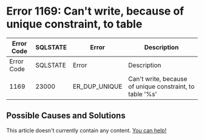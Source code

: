 
# Error 1169: Can't write, because of unique constraint, to table


| Error Code | SQLSTATE | Error | Description |
| --- | --- | --- | --- |
| Error Code | SQLSTATE | Error | Description |
| 1169 | 23000 | ER_DUP_UNIQUE | Can't write, because of unique constraint, to table '%s' |




## Possible Causes and Solutions


This article doesn't currently contain any content. [You can help!](/en/writing-and-editing-knowledge-base-articles/)

